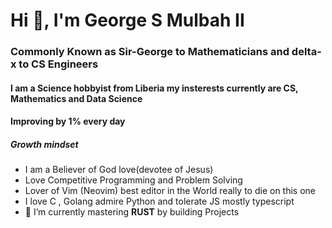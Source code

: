 <h1>Hi 👋, I'm George S Mulbah II</h1>
<h3>Commonly Known as Sir-George to Mathematicians and delta-x to CS Engineers</h3>
<h4>I am a Science hobbyist from Liberia my insterests currently are CS, Mathematics and Data Science</h4>
<h4>Improving by 1% every day</h4>
<h5>Growth mindset</h5>


- I am a Believer of God love(devotee of Jesus)
- Love Competitive Programming and Problem Solving 
- Lover of Vim (Neovim) best editor in the World really to die on this one
- I love C , Golang admire Python and tolerate JS mostly typescript
- 🌱 I’m currently mastering **RUST** by building  Projects
  

